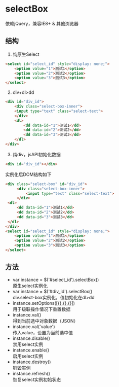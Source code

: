 # selectBox

依赖jQuery，兼容IE8+ & 其他浏览器

## 结构

1.  纯原生Select

```html
<select id="select_id" style="display: none;">
    <option value="1">测试1</option>
    <option value="2">测试2</option>
    <option value="3">测试3</option>
</select>
```
 
 2.  div+dl>dd
 
```html
<div id="div_id">
    <div class="select-box-inner">
    <input type="text" class="select-text">
    </div>
    <dl>
        <dd data-id="1">测试1</dd>
        <dd data-id="2">测试2</dd>
        <dd data-id="3">测试3</dd>
    </dl>
</div>
```
 
 3.  纯div，jsAPI初始化数据
 
```html
<div id="div_id"></div>
```
 
 实例化后DOM结构如下
 
```html
<div class="select-box" id="div_id">
     <div class="select-box-inner">
         <input type="text" class="select-text">
     </div>
 <dl>
     <dd data-id="1">测试1</dd>
     <dd data-id="2">测试2</dd>
     <dd data-id="3">测试3</dd>
 </dl>
</div>
<select id="select_id" style="display: none;">
    <option value="1">测试1</option>
    <option value="2">测试2</option>
    <option value="3">测试3</option>
</select>
```

## 方法

* var instance = $('#select_id').selectBox()<br>  原生select实例化
* var instance = $('#div_id').selectBox()<br>  div.select-box实例化，值初始化在dl>dd
* instance.setOptions([{},{},{}])<br>  用于级联操作情况下重置数据
* instance.val()<br>  得到当前选中对象数据（JSON）
* instance.val('value')<br>  传入value，设置为当前选中值
* instance.disable()<br>  禁用select实例
* instance.enable()<br>  启用select实例
* instance.destroy()<br>  销毁实例
* instance.refresh()<br>  恢复select实例初始状态
